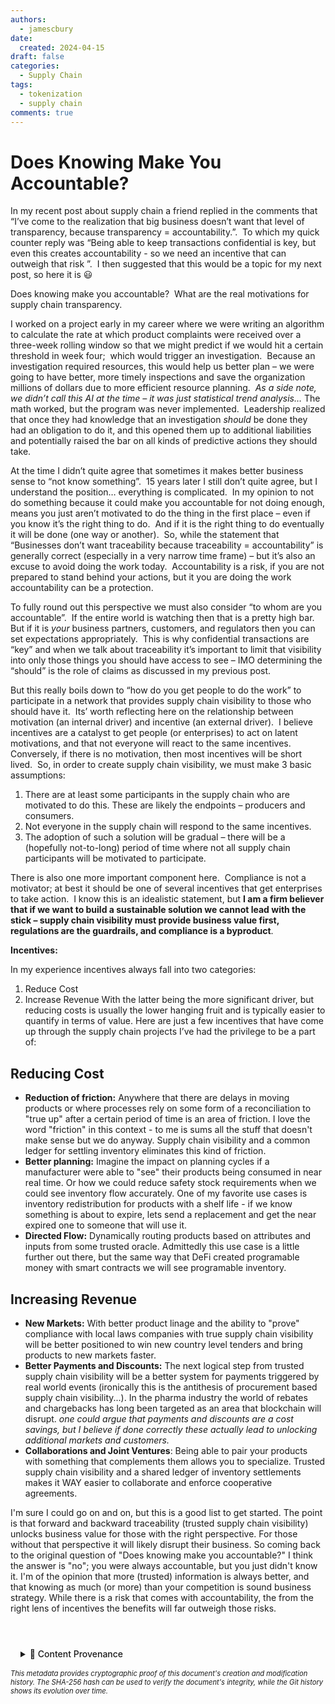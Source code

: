 ```yaml
---
authors:
  - jamescbury
date:
  created: 2024-04-15
draft: false
categories:
  - Supply Chain
tags:
  - tokenization
  - supply chain
comments: true
---
```

# Does Knowing Make You Accountable?

In my recent post about supply chain a friend replied in the comments that “I’ve come to the realization that big business doesn’t want that level of transparency, because transparency = accountability.”.  To which my quick counter reply was “Being able to keep transactions confidential is key, but even this creates accountability - so we need an incentive that can outweigh that risk ”.  I then suggested that this would be a topic for my next post, so here it is :smiley:

Does knowing make you accountable?  What are the real motivations for supply chain transparency.
<!-- more -->

I worked on a project early in my career where we were writing an algorithm to calculate the rate at which product complaints were received over a three-week rolling window so that we might predict if we would hit a certain threshold in week four;  which would trigger an investigation.  Because an investigation required resources, this would help us better plan – we were going to have better, more timely inspections and save the organization millions of dollars due to more efficient resource planning.  *As a side note, we didn’t call this AI at the time – it was just statistical trend analysis…* The math worked, but the program was never implemented.  Leadership realized that once they had knowledge that an investigation *should* be done they had an obligation to do it, and this opened them up to additional liabilities and potentially raised the bar on all kinds of predictive actions they should take.

At the time I didn’t quite agree that sometimes it makes better business sense to “not know something”.  15 years later I still don’t quite agree, but I understand the position… everything is complicated.  In my opinion to not do something because it could make you accountable for not doing enough, means you just aren’t motivated to do the thing in the first place – even if you know it’s the right thing to do.  And if it is the right thing to do eventually it will be done (one way or another).  So, while the statement that “Businesses don’t want traceability because traceability = accountability” is generally correct (especially in a very narrow time frame) – but it’s also an excuse to avoid doing the work today.  Accountability is a risk, if you are not prepared to stand behind your actions, but it you are doing the work accountability can be a protection.

To fully round out this perspective we must also consider “to whom are you accountable”.  If the entire world is watching then that is a pretty high bar.  But if it is *your* business partners, customers, and regulators then you can set expectations appropriately.  This is why confidential transactions are “key” and when we talk about traceability it’s important to limit that visibility into only those things you should have access to see – IMO determining the “should” is the role of claims as discussed in my previous post.

But this really boils down to “how do you get people to do the work” to participate in a network that provides supply chain visibility to those who should have it.  Its’ worth reflecting here on the relationship between motivation (an internal driver) and incentive (an external driver).  I believe incentives are a catalyst to get people (or enterprises) to act on latent motivations, and that not everyone will react to the same incentives.  Conversely, if there is no motivation, then most incentives will be short lived.  So, in order to create supply chain visibility, we must make 3 basic assumptions:

1. There are at least some participants in the supply chain who are motivated to do this. These are likely the endpoints – producers and consumers.
2. Not everyone in the supply chain will respond to the same incentives.
3. The adoption of such a solution will be gradual – there will be a (hopefully not-to-long) period of time where not all supply chain participants will be motivated to participate.

There is also one more important component here.  Compliance is not a motivator; at best it should be one of several incentives that get enterprises to take action.  I know this is an idealistic statement, but **I am a firm believer that if we want to build a sustainable solution we cannot lead with the stick – supply chain visibility must provide business value first, regulations are the guardrails, and compliance is a byproduct**.

**Incentives:**

In my experience incentives always fall into two categories:

1. Reduce Cost
2. Increase Revenue
With the latter being the more significant driver, but reducing costs is usually the lower hanging fruit and is typically easier to quantify in terms of value. Here are just a few incentives that have come up through the supply chain projects I’ve had the privilege to be a part of:

## Reducing Cost

- **Reduction of friction:** Anywhere that there are delays in moving products or where processes rely on some form of a reconciliation to "true up" after a certain period of time is an area of friction. I love the word "friction" in this context - to me is sums all the stuff that doesn't make sense but we do anyway. Supply chain visibility and a common ledger for settling inventory eliminates this kind of friction.
- **Better planning:** Imagine the impact on planning cycles if a manufacturer were able to "see" their products being consumed in near real time. Or how we could reduce safety stock requirements when we could see inventory flow accurately. One of my favorite use cases is inventory redistribution for products with a shelf life - if we know something is about to expire, lets send a replacement and get the near expired one to someone that will use it.
- **Directed Flow:** Dynamically routing products based on attributes and inputs from some trusted oracle. Admittedly this use case is a little further out there, but the same way that DeFi created programable money with smart contracts we will see programable inventory.

## Increasing Revenue

- **New Markets:** With better product linage and the ability to "prove" compliance with local laws companies with true supply chain visibility will be better positioned to win new country level tenders and bring products to new markets faster.
- **Better Payments and Discounts:** The next logical step from trusted supply chain visibility will be a better system for payments triggered by real world events (ironically this is the antithesis of procurement based supply chain visibility...). In the pharma industry the world of rebates and chargebacks has long been targeted as an area that blockchain will disrupt. *one could argue that payments and discounts are a cost savings, but I believe if done correctly these actually lead to unlocking additional markets and customers.*
- **Collaborations and Joint Ventures**: Being able to pair your products with something that complements them allows you to specialize. Trusted supply chain visibility and a shared ledger of inventory settlements makes it WAY easier to collaborate and enforce cooperative agreements.

I'm sure I could go on and on, but this is a good list to get started.  The point is that forward and backward traceability (trusted supply chain visibility) unlocks business value for those with the right perspective.  For those without that perspective it will likely disrupt their business.  So coming back to the original question of "Does knowing make you accountable?" I think the answer is "no"; you were always accountable, but you just didn't know it.  I'm of the opinion that more (trusted) information is always better, and that knowing as much (or more) than your competition is sound business strategy.  While there is a risk that comes with accountability, the from the right lens of incentives the benefits will far outweigh those risks.

<!-- BLOG_GIT_METADATA START -->

<div class="blog-git-metadata" style="margin-top: 2rem; padding-top: 1rem; border-top: 1px solid var(--md-default-fg-color--lightest);">
  <details style="background: var(--md-code-bg-color); padding: 0.5rem 1rem; border-radius: 0.2rem;">
    <summary style="cursor: pointer; font-weight: 500; color: var(--md-default-fg-color--light);">
      📝 Content Provenance
    </summary>
    <div style="margin-top: 1rem; font-size: 0.9em;">
      <p style="margin: 0.5rem 0;"><strong>Created:</strong> 2024-06-15</p>
      <p style="margin: 0.5rem 0;"><strong>Last Modified:</strong> 2025-09-19</p>
      <p style="margin: 0.5rem 0;"><strong>Total Revisions:</strong> 3</p>
      <p style="margin: 0.5rem 0;"><strong>File SHA-256:</strong> <code style="font-size: 0.85em;">bf84baf43c799fe9...</code></p>
      
      <div style="margin-top: 1rem;">
        <p style="margin: 0.5rem 0; font-weight: 500;">Recent Changes:</p>
        <table style="width: 100%; font-size: 0.85em; margin-top: 0.5rem;">
          <thead>
            <tr style="border-bottom: 1px solid var(--md-default-fg-color--lightest);">
              <th style="text-align: left; padding: 0.25rem;">Date</th>
              <th style="text-align: left; padding: 0.25rem;">Author</th>
              <th style="text-align: left; padding: 0.25rem;">Change</th>
            </tr>
          </thead>
          <tbody>
            <tr>
              <td style="padding: 0.25rem;">2025-09-19</td>
              <td style="padding: 0.25rem;">James Canterbury</td>
              <td style="padding: 0.25rem;">Added the github "Content Provenance" onto each...</td>
            </tr>
            <tr>
              <td style="padding: 0.25rem;">2024-06-15</td>
              <td style="padding: 0.25rem;">James Canterbury</td>
              <td style="padding: 0.25rem;">fixed tags</td>
            </tr>
            <tr>
              <td style="padding: 0.25rem;">2024-06-15</td>
              <td style="padding: 0.25rem;">James Canterbury</td>
              <td style="padding: 0.25rem;">added a bunch of old blogs...</td>
            </tr>
          </tbody>
        </table>
      </div>
      
      <p style="margin-top: 1rem; margin-bottom: 0;">
        <a href="https://github.com/zeroth-tech/blogs/blob/d8b1cb6671276034987e8ed4c379922236f926e8/docs/posts/does_knowing_make_you_accountable.md" target="_blank" style="color: var(--md-primary-fg-color); text-decoration: none;">
          View Full History on GitHub →
        </a>
      </p>
    </div>
  </details>
  
  <div style="margin-top: 0.5rem; font-size: 0.8em; color: var(--md-default-fg-color--lighter);">
    <p style="margin: 0;">
      <em>This metadata provides cryptographic proof of this document's creation and modification history. 
      The SHA-256 hash can be used to verify the document's integrity, while the Git history shows its evolution over time.</em>
    </p>
  </div>
</div>

<!-- BLOG_GIT_METADATA END -->

